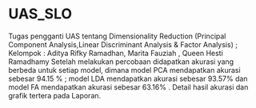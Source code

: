 # UAS_SLO
Tugas pengganti UAS tentang Dimensionality Reduction (Principal Component Analysis,Linear Discriminant Analysis & Factor Analysis) ; Kelompok : Aditya Rifky Ramadhan, Marita Fauziah , Queen Hesti Ramadhamy Setelah melakukan percobaan didapatkan akurasi yang berbeda untuk setiap model, dimana model PCA mendapatkan akurasi sebesar 94.15 % ; model LDA mendapatkan akurasi sebesar 93.57% dan model FA mendapatkan akurasi sebesar 63.16% . Detail hasil akurasi dan grafik tertera pada Laporan.
